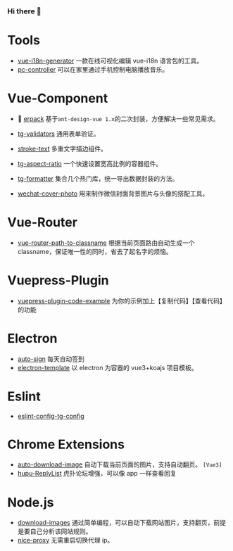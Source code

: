 ### Hi there 👋

# Tools

- [vue-i18n-generator](https://github.com/Tickly/vue-i18n-generator) 一款在线可视化编辑 vue-i18n 语言包的工具。
- [pc-controller](https://github.com/Tickly/pc-controller) 可以在家里通过手机控制电脑播放音乐。

# Vue-Component

- 👀 [erpack](https://github.com/Tickly/erpack) 基于`ant-design-vue 1.x`的二次封装，方便解决一些常见需求。
- [tg-validators](https://github.com/Tickly/tg-validators) 通用表单验证。
- [stroke-text](https://github.com/Tickly/stroke-text) 多重文字描边组件。
- [tg-aspect-ratio](https://github.com/Tickly/tg-aspect-ratio) 一个快速设置宽高比例的容器组件。
- [tg-formatter](https://github.com/Tickly/tg-formatter) 集合几个热门库，统一导出数据封装的方法。

- [wechat-cover-photo](https://github.com/Tickly/wechat-cover-photo) 用来制作微信封面背景图片与头像的搭配工具。

# Vue-Router

- [vue-router-path-to-classname](https://github.com/Tickly/vue-router-path-to-classname) 根据当前页面路由自动生成一个 classname，保证唯一性的同时，省去了起名字的烦恼。

# Vuepress-Plugin

- [vuepress-plugin-code-example](https://github.com/Tickly/vuepress-plugin-code-example) 为你的示例加上【复制代码】【查看代码】的功能

# Electron

- [auto-sign](https://github.com/Tickly/auto-sign) 每天自动签到
- [electron-template](https://github.com/Tickly/electron-template) 以 electron 为容器的 vue3+koajs 项目模板。

# Eslint

- [eslint-config-tg-config](https://github.com/Tickly/eslint-config-tg-config)

# Chrome Extensions

- [auto-download-image](https://github.com/Tickly/auto-download-image) 自动下载当前页面的图片，支持自动翻页。 `[Vue3]`
- [hupu-ReplyList](https://github.com/Tickly/hupu-ReplyList) 虎扑论坛增强，可以像 app 一样查看回复

# Node.js

- [download-images](https://github.com/Tickly/download-images) 通过简单编程，可以自动下载网站图片，支持翻页，前提是要自己分析该网站规则。
- [nice-proxy](https://github.com/Tickly/nice-proxy) 无需重启切换代理 ip。

<!--
**Tickly/Tickly** is a ✨ _special_ ✨ repository because its `README.md` (this file) appears on your GitHub profile.

Here are some ideas to get you started:

- 🔭 I’m currently working on ...
- 🌱 I’m currently learning ...
- 👯 I’m looking to collaborate on ...
- 🤔 I’m looking for help with ...
- 💬 Ask me about ...
- 📫 How to reach me: ...
- 😄 Pronouns: ...
- ⚡ Fun fact: ...
-->
